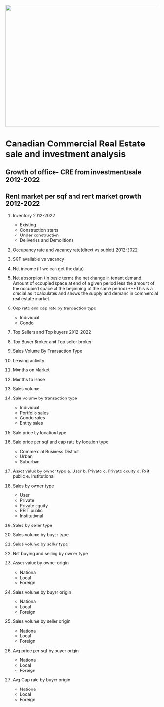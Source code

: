 
<img src="https://media.istockphoto.com/photos/futuristic-skyscrapers-at-dusk-picture-id1181546520?k=20&m=1181546520&s=612x612&w=0&h=uDYKdiBzkwL9KOgGelr52wqJJaBd4kJM2GVEqJQIlVw=" width="600" height="400">

# Canadian Commercial Real Estate sale and investment analysis 

## Growth of office- CRE from investment/sale 2012-2022

## Rent market per sqf and rent market growth 2012-2022

1. Inventory 2012-2022 
    - Existing
    - Construction starts 
    - Under construction 
    - Deliveries and Demolitions

2. Occupancy rate and vacancy rate(direct vs sublet) 2012-2022

3. SQF available vs vacancy 

4. Net income (if we can get the data)

5. Net absorption (In basic terms the net change in tenant demand. 
Amount of occupied space at end of a given period less the amount of 
the occupied space at the beginning of the same period) ***This is a 
crucial as it calculates and shows the supply and demand in 
commercial real estate market.

6. Cap rate and cap rate by transaction type
    - Individual  
    - Condo 

7. Top Sellers and Top buyers 2012-2022

8. Top Buyer Broker and Top seller broker 

9. Sales Volume By Transaction Type

10. Leasing activity 

11. Months on Market 

12. Months to lease 

13. Sales volume

14. Sale volume by transaction type
    - Individual 
    - Portfolio sales 
    - Condo sales 
    - Entity sales 

15. Sale price by location type 

16. Sale price per sqf and cap rate by location type
    - Commercial Business District
    - Urban 
    - Suburban 

17. Asset value by owner type
a. User 
b. Private 
c. Private equity 
d. Reit public 
e. Institutional 
 
18. Sales by owner type 
    - User 
    - Private 
    - Private equity 
    - REIT public 
    - Institutional 

19. Sales by seller type 

20. Sales volume by buyer type 

21. Sales volume by seller type 

22. Net buying and selling by owner type 

23. Asset value by owner origin
    - National 
    - Local 
    - Foreign

24. Sales volume by buyer origin 
    - National 
    - Local 
    - Foreign

25. Sales volume by seller origin 
    - National 
    - Local 
    - Foreign

26. Avg price per sqf by buyer origin 
    - National 
    - Local 
    - Foreign

27. Avg Cap rate by buyer origin 
    - National 
    - Local 
    - Foreign
 
